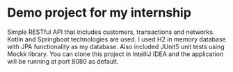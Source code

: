 # Demo project for my internship
Simple RESTful API that includes customers, transactions and networks. Kotlin and Springboot technologies are used. I used H2 in memory database with JPA functionality as my database. Also included JUnit5 unit tests using Mockk library. You can clone this project in IntelliJ IDEA and the application will be running at port 8080 as default.
